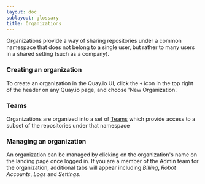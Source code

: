 ```yaml
---
layout: doc
sublayout: glossary
title: Organizations
---
```

Organizations provide a way of sharing repositories under a common namespace that does not belong to a single user, but rather to many users in a shared setting (such as a company).

### Creating an organization

To create an organization in the Quay.io UI, click the `+` icon in the top right of the header on any Quay.io page, and choose 'New Organization'.

### Teams

Organizations are organized into a set of [Teams](glossary/teams.html) which provide access to a subset of the repositories under that namespace

### Managing an organization

An organization can be managed by clicking on the organization's name on the landing page once logged in. If you are a member of the Admin team for the organization, additional tabs will appear including _Billing_, _Robot Accounts_, _Logs_ and _Settings_.
